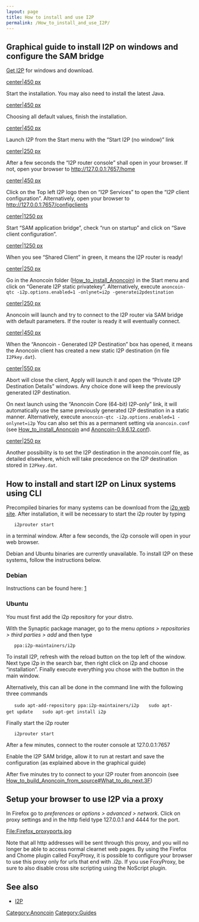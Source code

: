 ```yaml
---
layout: page
title: How to install and use I2P
permalink: /How_to_install_and_use_I2P/
---
```


Graphical guide to install I2P on windows and configure the SAM bridge
----------------------------------------------------------------------

[Get I2P](https://geti2p.net/en/download) for windows and download.

[center|450 px](/File:I2P1.PNG "wikilink")

Start the installation. You may also need to install the latest Java.

[center|450 px](/File:I2P2.PNG "wikilink")

Choosing all default values, finish the installation.

[center|450 px](/File:I2P3.PNG "wikilink")

Launch I2P from the Start menu with the “Start I2P (no window)” link

[center|250 px](/File:I2P4.PNG "wikilink")

After a few seconds the “I2P router console” shall open in your browser. If not, open your browser to <http://127.0.0.1:7657/home>

[center|450 px](/File:I2P5.PNG "wikilink")

Click on the Top left I2P logo then on “I2P Services” to open the “I2P client configuration”. Alternatively, open your browser to <http://127.0.0.1:7657/configclients>

[center|1250 px](/File:I2P6.PNG "wikilink")

Start “SAM application bridge”, check “run on startup” and click on “Save client configuration”.

[center|1250 px](/File:I2P7.png "wikilink")

When you see “Shared Client” in green, it means the I2P router is ready!

[center|250 px](/File:I2P8.png "wikilink")

Go in the Anoncoin folder ([How_to_install_Anoncoin](/How_to_install_Anoncoin "wikilink")) in the Start menu and click on “Generate I2P static privatekey”. Alternatively, execute `anoncoin-qtc -i2p.options.enabled=1 -onlynet=i2p -generatei2pdestination`

[center|250 px](/File:I2P9.png "wikilink")

Anoncoin will launch and try to connect to the I2P router via SAM bridge with default parameters. If the router is ready it will eventually connect.

[center|450 px](/File:I2P10.png "wikilink")

When the “Anoncoin - Generated I2P Destination” box has opened, it means the Anoncoin client has created a new static I2P destination (in file `I2Pkey.dat`).

[center|550 px](/File:I2P11.png "wikilink")

Abort will close the client, Apply will launch it and open the “Private I2P Destination Details” windows. Any choice done will keep the previously generated I2P destination.

On next launch using the “Anoncoin Core (64-bit) I2P-only” link, it will automatically use the same previously generated I2P destination in a static manner. Alternatively, execute `anoncoin-qtc -i2p.options.enabled=1 -onlynet=i2p` You can also set this as a permanent setting via `anoncoin.conf` (see [How_to_install_Anoncoin](/How_to_install_Anoncoin "wikilink") and [Anoncoin-0.9.6.12.conf](/Anoncoin-0.9.6.12.conf "wikilink")).

[center|250 px](/File:Install8.png "wikilink")

Another possibility is to set the I2P destination in the anoncoin.conf file, as detailed elsewhere, which will take precedence on the I2P destination stored in `I2Pkey.dat`.

How to install and start I2P on Linux systems using CLI
-------------------------------------------------------

Precompiled binaries for many systems can be download from the [i2p web site](https://geti2p.net/en/download). After installation, it will be necessary to start the i2p router by typing

`   i2prouter start`

in a terminal window. After a few seconds, the i2p console will open in your web browser.

Debian and Ubuntu binaries are currently unavailable. To install I2P on these systems, follow the instructions below.

### Debian

Instructions can be found here: [1](https://geti2p.net/en/download/debian)

### Ubuntu

You must first add the i2p repository for your distro.

With the Synaptic package manager, go to the menu *options &gt; repositories &gt; third parties &gt; add* and then type

`   ppa:i2p-maintainers/i2p`

To install I2P, refresh with the reload button on the top left of the window. Next type i2p in the search bar, then right click on i2p and choose “installation”. Finally execute everything you chose with the button in the main window.

Alternatively, this can all be done in the command line with the following three commands

`   sudo apt-add-repository ppa:i2p-maintainers/i2p`
`   sudo apt-get update`
`   sudo apt-get install i2p`

Finally start the i2p router

`   i2prouter start`

After a few minutes, connect to the router console at 127.0.0.1:7657

Enable the I2P SAM bridge, allow it to run at restart and save the configuration (as explained above in the graphical guide)

After five minutes try to connect to your I2P router from anoncoin (see [How_to_build_Anoncoin_from_source\#What_to_do_next.3F](/How_to_build_Anoncoin_from_source#What_to_do_next.3F "wikilink"))

Setup your browser to use I2P via a proxy
-----------------------------------------

In Firefox go to *preferences* or *options &gt; advanced &gt; network*. Click on proxy settings and in the http field type 127.0.0.1 and 4444 for the port.

[<File:Firefox_proxyports.jpg>](/File:Firefox_proxyports.jpg "wikilink")

Note that all http addresses will be sent through this proxy, and you will no longer be able to access normal clearnet web pages. By using the Firefox and Chome plugin called FoxyProxy, it is possible to configure your browser to use this proxy only for urls that end with .i2p. If you use FoxyProxy, be sure to also disable cross site scripting using the NoScript plugin.

See also
--------

-   [I2P](/I2P "wikilink")

[Category:Anoncoin](/Category:Anoncoin "wikilink") [Category:Guides](/Category:Guides "wikilink")
